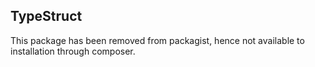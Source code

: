 ## TypeStruct
This package has been removed from packagist, hence not available to installation through composer.